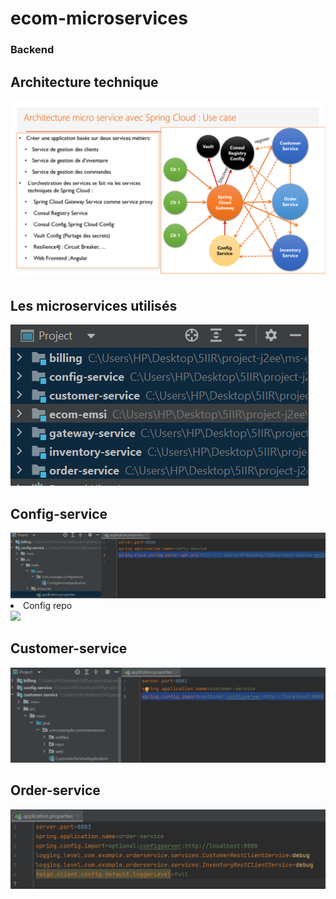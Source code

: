 # ecom-microservices
<h3>Backend</h3>
<h2>Architecture technique</h2>
<img src="captures/i1.png"></img>
<h2>Les microservices utilisés</h2>
<img src="captures/i2.png"></img>
<h2>Config-service</h2>
<img src="captures/config.png"></img>
<li>Config repo</li>
<img src="captures/config-rep.png"></img>
<h2>Customer-service</h2>
<img src="captures/customerservice.png"></img>
<h2>Order-service</h2>
<img src="captures/order.png"></img>

